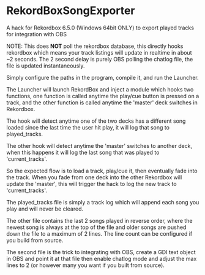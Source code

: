# RekordBoxSongExporter
A hack for Rekordbox 6.5.0 (Windows 64bit ONLY) to export played tracks for integration with OBS

NOTE: This does **NOT** poll the rekordbox database, this directly hooks rekordbox
      which means your track listings will update in realtime in about ~2 seconds.
      The 2 second delay is purely OBS polling the chatlog file, the file is updated
      instantaneously.

Simply configure the paths in the program, compile it, and run the Launcher.

The Launcher will launch RekordBox and inject a module which hooks two functions,
one function is called anytime the play/cue button is pressed on a track, and
the other function is called anytime the 'master' deck switches in Rekordbox.

The hook will detect anytime one of the two decks has a different song loaded
since the last time the user hit play, it will log that song to played_tracks.

The other hook will detect anytime the 'master' switches to another deck, when
this happens it will log the last song that was played to 'current_tracks'.

So the expected flow is to load a track, play/cue it, then eventually fade into 
the track. When you fade from one deck into the other Rekordbox will update the 
'master', this will trigger the hack to log the new track to 'current_tracks'.

The played_tracks file is simply a track log which will append each song you play
and will never be cleared.

The other file contains the last 2 songs played in reverse order, where the newest
song is always at the top of the file and older songs are pushed down the file to
a maximum of 2 lines. The line count can be configured if you build from source.

The second file is the trick to integrating with OBS, create a GDI text object in 
OBS and point it at that file then enable chatlog mode and adjust the max lines 
to 2 (or however many you want if you built from source).
